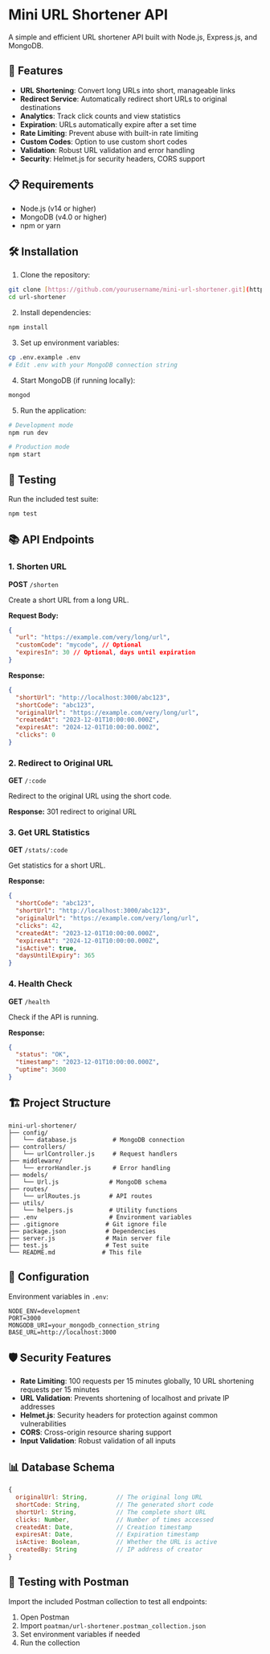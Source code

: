 # Mini URL Shortener API

A simple and efficient URL shortener API built with Node.js, Express.js, and MongoDB.

## 🚀 Features

- **URL Shortening**: Convert long URLs into short, manageable links
- **Redirect Service**: Automatically redirect short URLs to original destinations
- **Analytics**: Track click counts and view statistics
- **Expiration**: URLs automatically expire after a set time
- **Rate Limiting**: Prevent abuse with built-in rate limiting
- **Custom Codes**: Option to use custom short codes
- **Validation**: Robust URL validation and error handling
- **Security**: Helmet.js for security headers, CORS support

## 📋 Requirements

- Node.js (v14 or higher)
- MongoDB (v4.0 or higher)
- npm or yarn

## 🛠️ Installation

1. Clone the repository:
```bash
git clone [https://github.com/yourusername/mini-url-shortener.git](https://github.com/Akash6848/url-shortener.git)
cd url-shortener
```

2. Install dependencies:
```bash
npm install
```

3. Set up environment variables:
```bash
cp .env.example .env
# Edit .env with your MongoDB connection string
```

4. Start MongoDB (if running locally):
```bash
mongod
```

5. Run the application:
```bash
# Development mode
npm run dev

# Production mode
npm start
```

## 🧪 Testing

Run the included test suite:
```bash
npm test
```

## 📚 API Endpoints

### 1. Shorten URL
**POST** `/shorten`

Create a short URL from a long URL.

**Request Body:**
```json
{
  "url": "https://example.com/very/long/url",
  "customCode": "mycode", // Optional
  "expiresIn": 30 // Optional, days until expiration
}
```

**Response:**
```json
{
  "shortUrl": "http://localhost:3000/abc123",
  "shortCode": "abc123",
  "originalUrl": "https://example.com/very/long/url",
  "createdAt": "2023-12-01T10:00:00.000Z",
  "expiresAt": "2024-12-01T10:00:00.000Z",
  "clicks": 0
}
```

### 2. Redirect to Original URL
**GET** `/:code`

Redirect to the original URL using the short code.

**Response:** 301 redirect to original URL

### 3. Get URL Statistics
**GET** `/stats/:code`

Get statistics for a short URL.

**Response:**
```json
{
  "shortCode": "abc123",
  "shortUrl": "http://localhost:3000/abc123",
  "originalUrl": "https://example.com/very/long/url",
  "clicks": 42,
  "createdAt": "2023-12-01T10:00:00.000Z",
  "expiresAt": "2024-12-01T10:00:00.000Z",
  "isActive": true,
  "daysUntilExpiry": 365
}
```

### 4. Health Check
**GET** `/health`

Check if the API is running.

**Response:**
```json
{
  "status": "OK",
  "timestamp": "2023-12-01T10:00:00.000Z",
  "uptime": 3600
}
```

## 🏗️ Project Structure

```
mini-url-shortener/
├── config/
│   └── database.js          # MongoDB connection
├── controllers/
│   └── urlController.js     # Request handlers
├── middleware/
│   └── errorHandler.js      # Error handling
├── models/
│   └── Url.js              # MongoDB schema
├── routes/
│   └── urlRoutes.js        # API routes
├── utils/
│   └── helpers.js          # Utility functions
├── .env                    # Environment variables
├── .gitignore             # Git ignore file
├── package.json           # Dependencies
├── server.js              # Main server file
├── test.js                # Test suite
└── README.md             # This file
```

## 🔧 Configuration

Environment variables in `.env`:

```
NODE_ENV=development
PORT=3000
MONGODB_URI=your_mongodb_connection_string
BASE_URL=http://localhost:3000
```

## 🛡️ Security Features

- **Rate Limiting**: 100 requests per 15 minutes globally, 10 URL shortening requests per 15 minutes
- **URL Validation**: Prevents shortening of localhost and private IP addresses
- **Helmet.js**: Security headers for protection against common vulnerabilities
- **CORS**: Cross-origin resource sharing support
- **Input Validation**: Robust validation of all inputs

## 📊 Database Schema

```javascript
{
  originalUrl: String,        // The original long URL
  shortCode: String,          // The generated short code
  shortUrl: String,           // The complete short URL
  clicks: Number,             // Number of times accessed
  createdAt: Date,            // Creation timestamp
  expiresAt: Date,            // Expiration timestamp
  isActive: Boolean,          // Whether the URL is active
  createdBy: String           // IP address of creator
}
```
## 🧪 Testing with Postman

Import the included Postman collection to test all endpoints:

1. Open Postman
2. Import `poatman/url-shortener.postman_collection.json`
3. Set environment variables if needed
4. Run the collection
